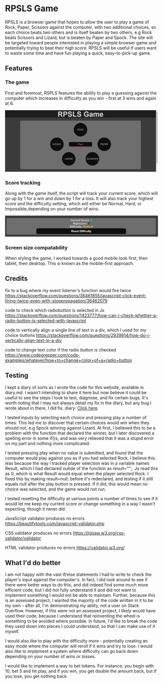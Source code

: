 # RPSLS Game

RPSLS is a browser game that hopes to allow the user to play a game of Rock, Paper, Scissors against the computer, with two additional choices, so each choice beats two others and is itself beaten by two others, e.g Rock beats Scissors and Lizard, but is beaten by Paper and Spock. The site will be targeted toward people interested in playing a simple browser game and potentially trying to beat their high score. RPSLS will be useful if users want to waste some time and have fun playing a quick, easy-to-pick-up game.

## Features

### The game

First and foremost, RSPLS features the ability to play a guessing against the computer which increases in difficulty as you win - first at 3 wins and again at 6. 

<img src="assets/images/RPSLS-Desktop-game.JPG">

### Score tracking

Along with the game itself, the script will track your current score, which will go up by 1 for a win and down by 1 for a loss. It will also track your highest score and the difficulty setting, which will either be Normal, Hard, or Impossible,depending on your number of wins.

<img src="assets/images/RPSLS-score.JPG">

### Screen size compatability

When styling the game, I worked towards a good mobile look first, then tablet, then desktop. This si known as the mobile-first approach.

## Credits

fix to a bug where my event listener's function would fire twice
https://stackoverflow.com/questions/36461855/javascript-click-event-firing-twice-even-with-stoppropagation/36462079

code to check which radiobutton is selected in Js
https://stackoverflow.com/questions/1423777/how-can-i-check-whether-a-radio-button-is-selected-with-javascript

code to vertically align a single line of text in a div, which I used for my choice buttons
https://stackoverflow.com/questions/2939914/how-do-i-vertically-align-text-in-a-div

code to change text color if the radio button is checked
https://www.codegrepper.com/code-examples/whatever/how+to+change+color+of+a+radio+button

## Testing

I kept a diary of sorts as I wrote the code for this website, available in diary.md. I wasn't intending to share it here but now believe it could be useful to see the steps I took to test, diagnose, and fix certain bugs. It's worth noting that I may not always detail my fix in the diary, but any bug I wrote about in there, I did fix.
diary: <a href="diary.md">Click here</a>

I tested inputs by selecting each choice and pressing play a number of times. This led me to discover that certain choices would win when they should not, e.g Spock winning against Lizard. At first, I believed this to be a problem with the function that declared the winner, but I later discovered a spelling error in some if()s, and was very relieved that it was a stupid error on my part and nothing more complicated.

I tested pressing play when no value is submitted, and found that the computer would play against you as if you had selected Rock. I believe this was because the way I tracked player selection was in a variable names Result, which I had declared outide of the function as result="";. Js read this as 0, which is what Result would equal when the player selected Rock. I fixed this by making result=null; before it's redeclared, and testing if it still equals null after the play button is pressed. If it did, this would mean no choice was selected, and the game would not run.

I tested resetting the difficulty at various points a number of times to see if it would let me keep my current score or change something in a way I wasn't expecting, though it never did. 

JavaScript validator produces no errors
https://beautifytools.com/javascript-validator.php

CSS validator produces no errors
https://jigsaw.w3.org/css-validator/validator

HTML validator produces no errors
https://validator.w3.org/

## What I'd do better

I am not happy with the vast if/else statements I had to write to check the player's input against the computer's. In fact, I did look around to see if there were better ways to do this, and did indeed find some much more efficient code, but I did not fully understand it and did not want to implement something I would not be able to maintain. Further, because this is an assessed project, I wanted the majority of the code written in it to be my own - after all, I'm demonstrating my abiity, not a user on Stack Overflow. However, if this were not an assessed project, I likely would have used their code, because I understand that reinventing the wheel is something to be avoided where possible. In future, I'd like to break the code they used down into pieces I could understand, so that I can make use of it myself.

I would also like to play with the difficulty more - potentially creating an easy mode where the computer will reroll if it wins and try to lose. I would also like to implement a system where difficulty can go back down depending on your number of wins or losses.

I would like to implement a way to bet tokens. For instance, you begin with 10, bet 5 and hit play, and if you win, you get double the amount back, but if you lose, you get nothing back.